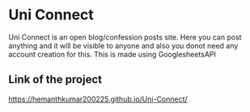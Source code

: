 # Uni Connect
Uni Connect is an open blog/confession posts site. Here you can post anything and it will be visible to anyone and also you donot need any account creation for this.
This is made using GooglesheetsAPI

## Link of the project
https://hemanthkumar200225.github.io/Uni-Connect/
